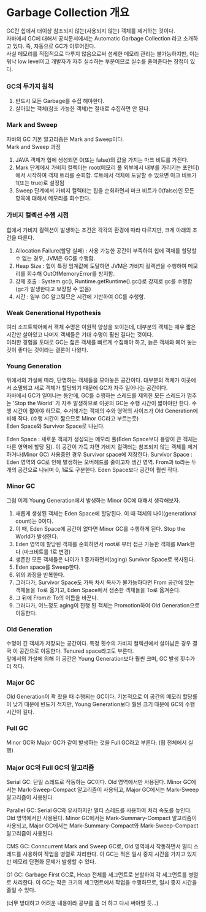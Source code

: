 # Garbage Collection 개요

GC란 힙에서 더이상 참조되지 않는(사용되지 않는) 객체를 제거하는 것이다.  
자바에서 GC에 대해서 공식문서에서는 Automatic Garbage Collection 라고 소개하고 있다. 즉, 자동으로 GC가 이루어진다.  
사실 메모리를 직접적으로 다루지 않음으로써 섬세한 메모리 관리는 불가능하지만, 이는 워낙 low level이고 개발자가 자주 실수하는 부분이므로 실수를 줄여준다는 장점이 있다.

### GC의 두가지 원칙
1. 반드시 모든 Garbage를 수집 해야한다.
2. 살아있는 객체(참조 가능한 객체)는 절대로 수집하면 안 된다.

### Mark and Sweep
자바의 GC 기본 알고리즘은 Mark and Sweep이다.  
Mark and Sweep 과정
1. JAVA 객체가 힙에 생성되면 0(또는 false)의 값을 가지는 마크 비트를 가진다.
2. Mark 단계에서 가비지 컬렉터는 root(메모리 풀 외부에서 내부를 가리키는 포인터)에서 시작하여 객체 트리를 순회함. 루트에서 객체에 도달할 수 있으면 마크 비트가 1(또는 true)로 설정됨
3. Sweep 단계에서 가비지 컬렉터는 힙을 순회하면서 마크 비트가 0(false)인 모든 항목에 대해서 메모리를 회수한다.

### 가비지 컬렉션 수행 시점
힙에서 가비지 컬렉션이 발생하는 조건은 각각의 환경에 따라 다르지만, 크게 아래의 조건을 따른다.
1. Allocation Failure(할당 실패) : 사용 가능한 공간이 부족하여 힙에 객체를 할당할 수 없는 경우, JVM은 GC를 수행함.
2. Heap Size : 힙이 특정 임계값에 도달하면 JVM은 가비지 컬렉션을 수행하여 메모리를 회수해 OutOfMemoryError를 방지함.
3. 강제 호출 : System.gc(), Runtime.getRuntime().gc()로 강제로 gc를 수행함(gc가 발생한다고 보장할 수 없음)
4. 시간 : 일부 GC 알고맂므은 시간에 기반하여 GC를 수행함.

### Weak Generational Hypothesis
여러 소프트웨어에서 객체 수명은 이원적 양상을 보이는데, 대부분의 객체는 매우 짧은 시간만 살아있고 나머지 객체들은 기대 수명이 훨씬 길다는 것이다.  
이러한 경험을 토대로 GC는 젋은 객체를 빠르게 수집해야 하고, 늙은 객체와 뗴어 놓는 것이 좋다는 것이라는 결론이 나왔다.

### Young Generation
위에서의 가설에 따라, 단명하는 객체들을 모아놓은 공간이다. 대부분의 객체가 이곳에서 소멸되고 새로 객체가 할당되기 때문에 GC가 자주 일어나는 공간이다.  
자바에서 GC가 일어나는 동안에, GC를 수행하는 스레드를 제외한 모든 스레드가 멈추는 'Stop the World' 가 자주 발생하므로 이곳의 GC는 수행 시간이 짧아야만 한다.
수행 시간이 짧아야 하므로, 수거해가는 객체의 수와 영역의 사이즈가 Old Generation에 비해 작다. (수행 시간이 짧으므로 Minor GC라고 부르는듯)  
Eden Space와 Survivor Space로 나뉜다.

Eden Space : 새로운 객체가 생성되는 메모리 풀(Eden Space보다 용량이 큰 객체는 다른 영역에 할당 됨). 이 공간이 가득 차면 가비지 컬렉터는 참조되지 않는 객체를 제거하거나(Minor GC) 사용중인 경우 Survivor space에 저장한다.
Survivor Space : Eden 영역의 GC로 인해 발생하는 오버헤드를 줄이고자 생긴 영역. From과 to라는 두 개의 공간으로 나뉘며 0, 1로도 구분한다. Eden Space보다 공간이 훨씬 작다.

### Minor GC
그럼 이제 Young Generation에서 발생하는 Minor GC에 대해서 생각해보자.
1. 새롭게 생성된 객체는 Eden Space에 할당된다. 이 때 객체의 나이(generational count)는 0이다.
2. 이 때, Eden Space에 공간이 없다면 Minor GC를 수행하게 된다. Stop the World가 발생한다.
3. Eden 영역에 할당된 객체를 순회하면서 root로 부터 접근 가능한 객체를 Mark한다 (마크비트를 1로 변경)
4. 생존한 모든 객체들은 나이가 1 증가하면서(aging) Survivor Space로 복사된다.
5. Eden space를 Sweep한다.
6. 위의 과정을 반복한다.
7. 그러다가, Survivor Space도 가득 차서 복사가 불가능하다면 From 공간에 있는 객체들을 To로 옮기고, Eden Space에서 생존한 객체들을 To로 옮겨준다.
8. 그 뒤에 From과 To의 이름을 바꾼다.
9. 그러다가, 어느정도 aging이 진행 된 객체는 Promotion하여 Old Generation으로 이동한다.

### Old Generation
수명이 긴 객체가 저장되는 공간이다. 특정 횟수의 가비지 컬렉션에서 살아남은 경우 결국 이 공간으로 이동한다. Tenured space라고도 부른다.  
앞에서의 가설에 의해 이 공간은 Young Generation보다 훨씬 크며, GC 발생 횟수가 더 적다.

### Major GC
Old Generation이 꽉 찼을 때 수행되는 GC이다. 기본적으로 이 공간의 메모리 할당률이 낮기 때문에 빈도가 적지만, Young Generation보다 훨씬 크기 때문에 GC의 수행 시간이 길다.

### Full GC
Minor GC와 Major GC가 같이 발생하는 것을 Full GC라고 부른다. (힙 전체에서 실행)

### Major GC와 Full GC의 알고리즘
Serial GC: 단일 스레드로 작동하는 GC이다. Old 영역에서만 사용된다. Minor GC에서는 Mark-Sweep-Compact 알고리즘이 사용되고, Major GC에서는 Mark-Sweep 알고리즘이 사용된다.

Parallel GC: Serial GC와 유사하지만 멀티 스레드를 사용하여 처리 속도를 높인다. Old 영역에서만 사용된다. Minor GC에서는 Mark-Summary-Compact 알고리즘이 사용되고, Major GC에서는 Mark-Summary-Compact와 Mark-Sweep-Compact 알고리즘이 사용된다.

CMS GC: Conncurrent Mark and Sweep GC로, Old 영역에서 작동하면서 멀티 스레드를 사용하여 작업을 병렬로 처리한다. 이 GC는 적은 일시 중지 시간을 가지고 있지만 메모리 단편화 문제가 발생할 수 있다.

G1 GC: Garbage First GC로, Heap 전체를 세그먼트로 분할하여 각 세그먼트를 병렬로 처리한다. 이 GC는 작은 크기의 세그먼트에서 작업을 수행하므로, 일시 중지 시간을 줄일 수 있다.

(너무 방대하고 어려운 내용이라 공부를 좀 더 하고 다시 써야할 듯...)
